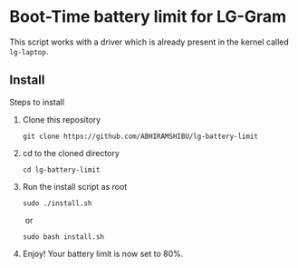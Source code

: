 # Boot-Time battery limit for LG-Gram

This script works with a driver which is already present in the kernel called `lg-laptop`.

## Install

Steps to install

1. Clone this repository

   `git clone https://github.com/ABHIRAMSHIBU/lg-battery-limit`

2. cd to the cloned directory

   `cd lg-battery-limit`

3. Run the install script as root

   `sudo ./install.sh`

   ​          or

   `sudo bash install.sh`

4. Enjoy! Your battery limit is now set to 80%.


